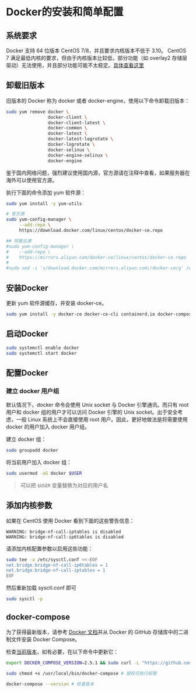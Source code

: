 # Docker的安装和简单配置

## 系统要求

Docker 支持 64 位版本 CentOS 7/8，并且要求内核版本不低于 3.10。 CentOS 7 满足最低内核的要求，但由于内核版本比较低，部分功能（如 overlay2 存储层驱动）无法使用，并且部分功能可能不太稳定。[具体查看这里](https://docs.docker.com/engine/install/centos/#os-requirements)

## 卸载旧版本
旧版本的 Docker 称为 docker 或者 docker-engine，使用以下命令卸载旧版本：

```bash
sudo yum remove docker \
                docker-client \
                docker-client-latest \
                docker-common \
                docker-latest \
                docker-latest-logrotate \
                docker-logrotate \
                docker-selinux \
                docker-engine-selinux \
                docker-engine
```

鉴于国内网络问题，强烈建议使用国内源，官方源请在注释中查看，如果服务器在海外可以使用官方源。

执行下面的命令添加 yum 软件源：

```bash
sudo yum install -y yum-utils

# 官方源
sudo yum-config-manager \
     --add-repo \
     https://download.docker.com/linux/centos/docker-ce.repo

## 阿里云源
#sudo yum-config-manager \
#    --add-repo \
#    https://mirrors.aliyun.com/docker-ce/linux/centos/docker-ce.repo
#
#sudo sed -i 's/download.docker.com/mirrors.aliyun.com\/docker-ce/g' /etc/yum.repos.d/docker-ce.repo
```

## 安装Docker

更新 yum 软件源缓存，并安装 docker-ce。

```bash
sudo yum install -y docker-ce docker-ce-cli containerd.io docker-compose-plugin
```

## 启动Docker

```bash
sudo systemctl enable docker
sudo systemctl start docker
```

## 配置Docker

### 建立 docker 用户组

默认情况下，docker 命令会使用 Unix socket 与 Docker 引擎通讯。而只有 root 用户和 docker 组的用户才可以访问 Docker 引擎的 Unix socket。出于安全考虑，一般 Linux 系统上不会直接使用 root 用户。因此，更好地做法是将需要使用 docker 的用户加入 docker 用户组。

建立 docker 组：

```bash
sudo groupadd docker
```

将当前用户加入 docker 组：

```bash
sudo usermod -aG docker $USER
```
> 可以把 `$USER` 变量替换为对应的用户名

## 添加内核参数

如果在 CentOS 使用 Docker 看到下面的这些警告信息：

```text
WARNING: bridge-nf-call-iptables is disabled
WARNING: bridge-nf-call-ip6tables is disabled
```

请添加内核配置参数以启用这些功能：

```bash
sudo tee -a /etc/sysctl.conf <<-EOF
net.bridge.bridge-nf-call-ip6tables = 1
net.bridge.bridge-nf-call-iptables = 1
EOF
```

然后重新加载 sysctl.conf 即可

```bash
sudo sysctl -p
```

## docker-compose

为了获得最新版本，请参考 [Docker 文档](https://github.com/docker/compose/releases)并从 Docker 的 GitHub 存储库中的二进制文件安装 Docker Compose。

检查[当前版本](https://github.com/docker/compose/releases)，如有必要，在以下命令中更新它：

```bash
export DOCKER_COMPOSE_VERSION=2.5.1 && sudo curl -L "https://github.com/docker/compose/releases/download/v$DOCKER_COMPOSE_VERSION/docker-compose-$(uname -s)-$(uname -m)" -o /usr/local/bin/docker-compose

sudo chmod +x /usr/local/bin/docker-compose # 授权可执行权限

docker-compose --version # 检查版本
```
